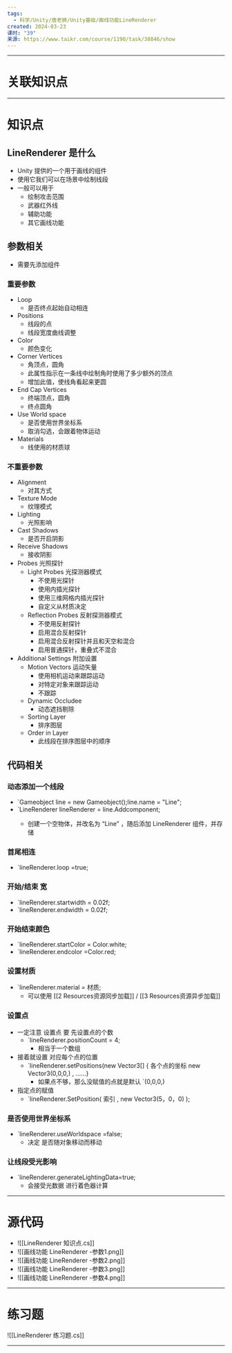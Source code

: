 ```yaml
---
tags:
  - 科学/Unity/唐老狮/Unity基础/画线功能LineRenderer
created: 2024-03-23
课时: "39"
来源: https://www.taikr.com/course/1190/task/38846/show
---
```


---
# 关联知识点



---
# 知识点

## LineRenderer 是什么

- Unity 提供的一个用于画线的组件
- 使用它我们可以在场景中绘制线段
- 一般可以用于
	- 绘制攻击范围
	- 武器红外线
	- 辅助功能
	- 其它画线功能
## 参数相关

- 需要先添加组件
### 重要参数

- Loop
	- 是否终点起始自动相连
- Positions
	- 线段的点
	- 线段宽度曲线调整
- Color
	- 颜色变化
- Corner Vertices
	- 角顶点，圆角
	- 此属性指示在一条线中绘制角时使用了多少额外的顶点
	- 增加此值，使线角看起来更圆
- End Cap Vertices
	- 终端顶点，圆角
	- 终点圆角
- Use World space
	- 是否使用世界坐标系
	- 取消勾选，会跟着物体运动
- Materials
	- 线使用的材质球
### 不重要参数

- Alignment
	- 对其方式
- Texture Mode
	- 纹理模式
- Lighting
	- 光照影响
- Cast Shadows
	- 是否开启阴影
- Receive Shadows
	- 接收阴影
- Probes 光照探针
	- Light Probes 光探测器模式
		- 不使用光探针
		- 使用内插光探针
		- 使用三维网格内插光探针
		- 自定义从材质决定
	- Reflection Probes 反射探测器模式
		- 不使用反射探针
		- 启用混合反射探针
		- 启用混合反射探针并且和天空和混合
		- 启用普通探针，重叠式不混合
- Additional Settings 附加设置
	- Motion Vectors 运动矢量
		- 使用相机运动来跟踪运动
		- 对特定对象来跟踪运动
		- 不跟踪
	- Dynamic Occludee 
		- 动态遮挡剔除
	- Sorting Layer 
		- 排序图层
	- Order in Layer 
		- 此线段在排序图层中的顺序
## 代码相关

### 动态添加一个线段

- `Gameobject line = new Gameobject();line.name = "Line";
- `LineRenderer lineRenderer = line.Addcomponent<LineRenderer>;
	- 创建一个空物体，并改名为 “Line” ，随后添加 LineRenderer 组件，并存储
### 首尾相连

- `lineRenderer.loop =true;
### 开始/结束 宽

- `lineRenderer.startwidth = 0.02f;
- `lineRenderer.endwidth = 0.02f;
### 开始结束颜色

- `lineRenderer.startColor = Color.white;
- `lineRenderer.endcolor =Color.red;
### 设置材质

- `lineRenderer.material = 材质;
	- 可以使用 [[2 Resources资源同步加载]] / [[3 Resources资源异步加载]]
### 设置点

- 一定注意 设置点 要 先设置点的个数
	- `lineRenderer.positionCount = 4;
		- 相当于一个数组
- 接着就设置 对应每个点的位置
	- `lineRenderer.setPositions(new Vector3[] { 各个点的坐标 new Vector3(0,0,0,) , ……}
		- 如果点不够，那么没赋值的点就是默认 `(0,0,0,)
- 指定点的赋值
	- `lineRenderer.SetPosition( 索引 , new Vector3(5，0，0) );
### 是否使用世界坐标系

- `lineRenderer.useWorldspace =false;
	-  决定 是否随对象移动而移动
### 让线段受光影响

- `lineRenderer.generateLightingData=true;
	- 会接受光数据 进行着色器计算

---
# 源代码

- ![[LineRenderer 知识点.cs]]
- ![[画线功能 LineRenderer -参数1.png]]
- ![[画线功能 LineRenderer -参数2.png]]
- ![[画线功能 LineRenderer -参数3.png]]
- ![[画线功能 LineRenderer -参数4.png]]


---
# 练习题

![[LineRenderer 练习题.cs]]

---




